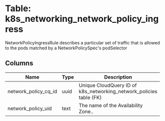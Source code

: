 
# Table: k8s_networking_network_policy_ingress
NetworkPolicyIngressRule describes a particular set of traffic that is allowed to the pods matched by a NetworkPolicySpec's podSelector
## Columns
| Name        | Type           | Description  |
| ------------- | ------------- | -----  |
|network_policy_cq_id|uuid|Unique CloudQuery ID of k8s_networking_network_policies table (FK)|
|network_policy_uid|text|The name of the Availability Zone..|
